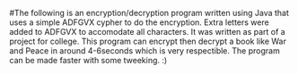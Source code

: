 #The following is an encryption/decryption program written using Java that uses a simple ADFGVX cypher to do the encryption. Extra letters were added to ADFGVX to accomodate all characters. It was written as part of a project for college. This program can encrypt then decrypt a book like War and Peace in around 4-6seconds which is very respectible. The program can be made faster with some tweeking. :)
